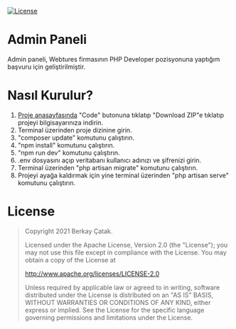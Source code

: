 [![License](https://img.shields.io/badge/License-Apache%202.0-blue.svg)](https://opensource.org/licenses/Apache-2.0)

# Admin Paneli

Admin paneli, Webtures firmasının PHP Developer pozisyonuna yaptığım başvuru için geliştirilmiştir.

# Nasıl Kurulur?
<ol>
    <li><a href="https://github.com/berkaycatak/webtures-case">Proje anasayfasında</a> "Code" butonuna tıklatıp "Download ZIP"e tıklatıp projeyi bilgisayarınıza indirin.</li>
    <li>Terminal üzerinden proje dizinine girin.</li>
    <li>"composer update" komutunu çalıştırın.</li>
    <li>"npm install" komutunu çalıştırın.</li>
    <li>"npm run dev" komutunu çalıştırın.</li>
    <li>.env dosyasını açıp veritabanı kullanıcı adınızı ve şifrenizi girin.</li>
    <li>Terminal üzerinden "php artisan migrate" komutunu çalıştırın.</li>   
    <li>Projeyi ayağa kaldırmak için yine terminal üzerinden "php artisan serve" komutunu çalıştırın.</li>
</ol>

# License

> Copyright 2021 Berkay Çatak.
>
> Licensed under the Apache License, Version 2.0 (the "License"); you may not use this file except in compliance with the License. You may obtain a copy of the License at
>
> http://www.apache.org/licenses/LICENSE-2.0
>
> Unless required by applicable law or agreed to in writing, software distributed under the License is distributed on an "AS IS" BASIS, WITHOUT WARRANTIES OR CONDITIONS OF ANY KIND, either express or implied. See the License for the specific language governing permissions and limitations under the License.
>
